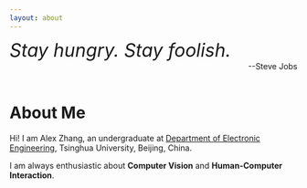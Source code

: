 ```yaml
---
layout: about 
---
```

<div align="left"><font size="6"><i>Stay hungry. Stay foolish.</i></font> </div>

<div align="right">
  --Steve Jobs
</div>
<br/>

# About Me
Hi! I am Alex Zhang, an undergraduate at [Department of Electronic Engineering](https://www.ee.tsinghua.edu.cn/), Tsinghua University, Beijing, China.

I am always enthusiastic about **Computer Vision** and **Human-Computer Interaction**. 

